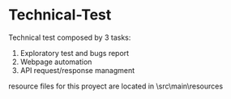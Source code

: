 # Technical-Test

Technical test composed by 3 tasks:

1.  Exploratory test and bugs report
2.  Webpage automation
3.  API request/response managment

resource files for this proyect are located in \src\main\resources
